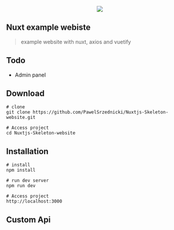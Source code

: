<p align="center"><img src="https://www.headwire.com/img/nuxt.svg"></p>

## Nuxt example webiste
> example website with nuxt, axios and vuetify 

## Todo
* Admin panel

## Download
```
# clone
git clone https://github.com/PawelSrzednicki/Nuxtjs-Skeleton-website.git

# Access project
cd Nuxtjs-Skeleton-website
```

## Installation
```
# install 
npm install

# run dev server
npm run dev

# Access project
http://localhost:3000
```
## Custom Api

[link text itself]: http://www.reddit.com



